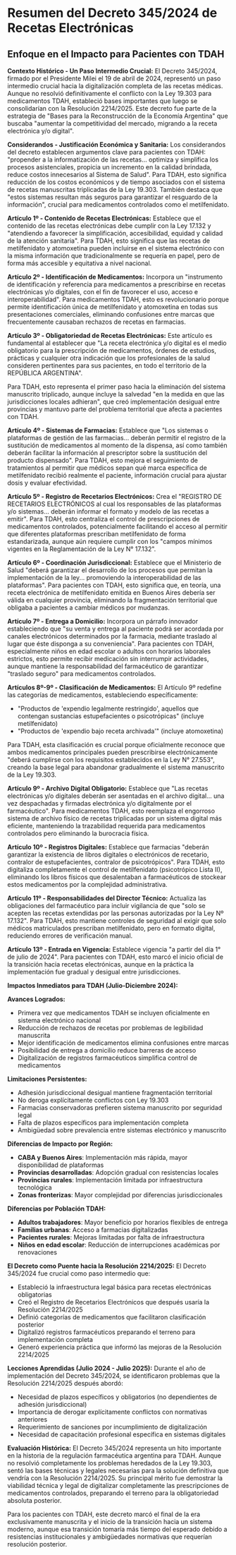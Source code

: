 # Resumen del Decreto 345/2024 de Recetas Electrónicas
## Enfoque en el Impacto para Pacientes con TDAH

**Contexto Histórico - Un Paso Intermedio Crucial:**
El Decreto 345/2024, firmado por el Presidente Milei el 19 de abril de 2024, representó un paso intermedio crucial hacia la digitalización completa de las recetas médicas. Aunque no resolvió definitivamente el conflicto con la Ley 19.303 para medicamentos TDAH, estableció bases importantes que luego se consolidarían con la Resolución 2214/2025. Este decreto fue parte de la estrategia de "Bases para la Reconstrucción de la Economía Argentina" que buscaba "aumentar la competitividad del mercado, migrando a la receta electrónica y/o digital".

**Considerandos - Justificación Económica y Sanitaria:**
Los considerandos del decreto establecen argumentos clave para pacientes con TDAH: "propender a la informatización de las recetas... optimiza y simplifica los procesos asistenciales, propicia un incremento en la calidad brindada, reduce costos innecesarios al Sistema de Salud". Para TDAH, esto significa reducción de los costos económicos y de tiempo asociados con el sistema de recetas manuscritas triplicadas de la Ley 19.303. También destaca que "estos sistemas resultan más seguros para garantizar el resguardo de la información", crucial para medicamentos controlados como el metilfenidato.

**Artículo 1º - Contenido de Recetas Electrónicas:**
Establece que el contenido de las recetas electrónicas debe cumplir con la Ley 17.132 y "atendiendo a favorecer la simplificación, accesibilidad, equidad y calidad de la atención sanitaria". Para TDAH, esto significa que las recetas de metilfenidato y atomoxetina pueden incluirse en el sistema electrónico con la misma información que tradicionalmente se requería en papel, pero de forma más accesible y equitativa a nivel nacional.

**Artículo 2º - Identificación de Medicamentos:**
Incorpora un "instrumento de identificación y referencia para medicamentos a prescribirse en recetas electrónicas y/o digitales, con el fin de favorecer el uso, acceso e interoperabilidad". Para medicamentos TDAH, esto es revolucionario porque permite identificación única de metilfenidato y atomoxetina en todas sus presentaciones comerciales, eliminando confusiones entre marcas que frecuentemente causaban rechazos de recetas en farmacias.

**Artículo 3º - Obligatoriedad de Recetas Electrónicas:**
Este artículo es fundamental al establecer que "La receta electrónica y/o digital es el medio obligatorio para la prescripción de medicamentos, órdenes de estudios, prácticas y cualquier otra indicación que los profesionales de la salud consideren pertinentes para sus pacientes, en todo el territorio de la REPÚBLICA ARGENTINA". 

Para TDAH, esto representa el primer paso hacia la eliminación del sistema manuscrito triplicado, aunque incluye la salvedad "en la medida en que las jurisdicciones locales adhieran", que creó implementación desigual entre provincias y mantuvo parte del problema territorial que afecta a pacientes con TDAH.

**Artículo 4º - Sistemas de Farmacias:**
Establece que "Los sistemas o plataformas de gestión de las farmacias... deberán permitir el registro de la sustitución de medicamentos al momento de la dispensa, así como también deberán facilitar la información al prescriptor sobre la sustitución del producto dispensado". Para TDAH, esto mejora el seguimiento de tratamientos al permitir que médicos sepan qué marca específica de metilfenidato recibió realmente el paciente, información crucial para ajustar dosis y evaluar efectividad.

**Artículo 5º - Registro de Recetarios Electrónicos:**
Crea el "REGISTRO DE RECETARIOS ELECTRÓNICOS al cual los responsables de las plataformas y/o sistemas... deberán informar el formato y modelo de las recetas a emitir". Para TDAH, esto centraliza el control de prescripciones de medicamentos controlados, potencialmente facilitando el acceso al permitir que diferentes plataformas prescriban metilfenidato de forma estandarizada, aunque aún requiere cumplir con los "campos mínimos vigentes en la Reglamentación de la Ley N° 17.132".

**Artículo 6º - Coordinación Jurisdiccional:**
Establece que el Ministerio de Salud "deberá garantizar el desarrollo de los procesos que permitan la implementación de la ley... promoviendo la interoperabilidad de las plataformas". Para pacientes con TDAH, esto significa que, en teoría, una receta electrónica de metilfenidato emitida en Buenos Aires debería ser válida en cualquier provincia, eliminando la fragmentación territorial que obligaba a pacientes a cambiar médicos por mudanzas.

**Artículo 7º - Entrega a Domicilio:**
Incorpora un párrafo innovador estableciendo que "su venta y entrega al paciente podrá ser acordada por canales electrónicos determinados por la farmacia, mediante traslado al lugar que éste disponga a su conveniencia". Para pacientes con TDAH, especialmente niños en edad escolar o adultos con horarios laborales estrictos, esto permite recibir medicación sin interrumpir actividades, aunque mantiene la responsabilidad del farmacéutico de garantizar "traslado seguro" para medicamentos controlados.

**Artículos 8º-9º - Clasificación de Medicamentos:**
El Artículo 9º redefine las categorías de medicamentos, estableciendo específicamente:
- "Productos de 'expendio legalmente restringido', aquellos que contengan sustancias estupefacientes o psicotrópicas" (incluye metilfenidato)
- "Productos de 'expendio bajo receta archivada'" (incluye atomoxetina)

Para TDAH, esta clasificación es crucial porque oficialmente reconoce que ambos medicamentos principales pueden prescribirse electrónicamente "deberá cumplirse con los requisitos establecidos en la Ley N° 27.553", creando la base legal para abandonar gradualmente el sistema manuscrito de la Ley 19.303.

**Artículo 9º - Archivo Digital Obligatorio:**
Establece que "Las recetas electrónicas y/o digitales deberán ser asentadas en el archivo digital... una vez despachadas y firmadas electrónica y/o digitalmente por el farmacéutico". Para medicamentos TDAH, esto reemplaza el engorroso sistema de archivo físico de recetas triplicadas por un sistema digital más eficiente, manteniendo la trazabilidad requerida para medicamentos controlados pero eliminando la burocracia física.

**Artículo 10º - Registros Digitales:**
Establece que farmacias "deberán garantizar la existencia de libros digitales o electrónicos de recetario, contralor de estupefacientes, contralor de psicotrópicos". Para TDAH, esto digitaliza completamente el control de metilfenidato (psicotrópico Lista II), eliminando los libros físicos que desalentaban a farmacéuticos de stockear estos medicamentos por la complejidad administrativa.

**Artículo 11º - Responsabilidades del Director Técnico:**
Actualiza las obligaciones del farmacéutico para incluir vigilancia de que "solo se acepten las recetas extendidas por las personas autorizadas por la Ley Nº 17.132". Para TDAH, esto mantiene controles de seguridad al exigir que solo médicos matriculados prescriban metilfenidato, pero en formato digital, reduciendo errores de verificación manual.

**Artículo 13º - Entrada en Vigencia:**
Establece vigencia "a partir del día 1° de julio de 2024". Para pacientes con TDAH, esto marcó el inicio oficial de la transición hacia recetas electrónicas, aunque en la práctica la implementación fue gradual y desigual entre jurisdicciones.

**Impactos Inmediatos para TDAH (Julio-Diciembre 2024):**

**Avances Logrados:**
- Primera vez que medicamentos TDAH se incluyen oficialmente en sistema electrónico nacional
- Reducción de rechazos de recetas por problemas de legibilidad manuscrita  
- Mejor identificación de medicamentos elimina confusiones entre marcas
- Posibilidad de entrega a domicilio reduce barreras de acceso
- Digitalización de registros farmacéuticos simplifica control de medicamentos

**Limitaciones Persistentes:**
- Adhesión jurisdiccional desigual mantiene fragmentación territorial
- No deroga explícitamente conflictos con Ley 19.303
- Farmacias conservadoras prefieren sistema manuscrito por seguridad legal
- Falta de plazos específicos para implementación completa
- Ambigüedad sobre prevalencia entre sistemas electrónico y manuscrito

**Diferencias de Impacto por Región:**
- **CABA y Buenos Aires**: Implementación más rápida, mayor disponibilidad de plataformas
- **Provincias desarrolladas**: Adopción gradual con resistencias locales
- **Provincias rurales**: Implementación limitada por infraestructura tecnológica
- **Zonas fronterizas**: Mayor complejidad por diferencias jurisdiccionales

**Diferencias por Población TDAH:**
- **Adultos trabajadores**: Mayor beneficio por horarios flexibles de entrega
- **Familias urbanas**: Acceso a farmacias digitalizadas
- **Pacientes rurales**: Mejoras limitadas por falta de infraestructura
- **Niños en edad escolar**: Reducción de interrupciones académicas por renovaciones

**El Decreto como Puente hacia la Resolución 2214/2025:**
El Decreto 345/2024 fue crucial como paso intermedio que:
- Estableció la infraestructura legal básica para recetas electrónicas obligatorias
- Creó el Registro de Recetarios Electrónicos que después usaría la Resolución 2214/2025
- Definió categorías de medicamentos que facilitaron clasificación posterior
- Digitalizó registros farmacéuticos preparando el terreno para implementación completa
- Generó experiencia práctica que informó las mejoras de la Resolución 2214/2025

**Lecciones Aprendidas (Julio 2024 - Julio 2025):**
Durante el año de implementación del Decreto 345/2024, se identificaron problemas que la Resolución 2214/2025 después abordó:
- Necesidad de plazos específicos y obligatorios (no dependientes de adhesión jurisdiccional)
- Importancia de derogar explícitamente conflictos con normativas anteriores
- Requerimiento de sanciones por incumplimiento de digitalización
- Necesidad de capacitación profesional específica en sistemas digitales

**Evaluación Histórica:**
El Decreto 345/2024 representa un hito importante en la historia de la regulación farmacéutica argentina para TDAH. Aunque no resolvió completamente los problemas heredados de la Ley 19.303, sentó las bases técnicas y legales necesarias para la solución definitiva que vendría con la Resolución 2214/2025. Su principal mérito fue demostrar la viabilidad técnica y legal de digitalizar completamente las prescripciones de medicamentos controlados, preparando el terreno para la obligatoriedad absoluta posterior.

Para los pacientes con TDAH, este decreto marcó el final de la era exclusivamente manuscrita y el inicio de la transición hacia un sistema moderno, aunque esa transición tomaría más tiempo del esperado debido a resistencias institucionales y ambigüedades normativas que requerían resolución posterior.